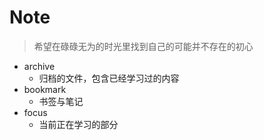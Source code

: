 # Note

> 希望在碌碌无为的时光里找到自己的可能并不存在的初心

- archive 
  - 归档的文件，包含已经学习过的内容
- bookmark
  - 书签与笔记
- focus
  - 当前正在学习的部分

